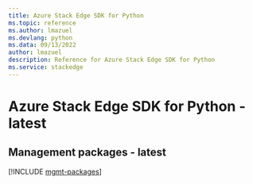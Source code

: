 ```yaml
---
title: Azure Stack Edge SDK for Python
ms.topic: reference
ms.author: lmazuel
ms.devlang: python
ms.data: 09/13/2022
author: lmazuel
description: Reference for Azure Stack Edge SDK for Python
ms.service: stackedge
---
```

# Azure Stack Edge SDK for Python - latest

## Management packages - latest
[!INCLUDE [mgmt-packages](stack-edge-mgmt-index.md)]